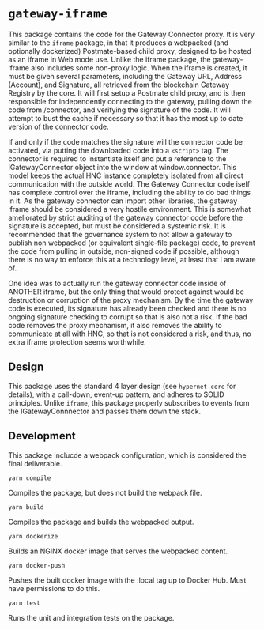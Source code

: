 # `gateway-iframe`

This package contains the code for the Gateway Connector proxy. It is very similar to the `iframe` package, in that it produces a webpacked (and optionally dockerized) Postmate-based child proxy, designed to be hosted as an iframe in Web mode use. Unlike the iframe package, the gateway-iframe also includes some non-proxy logic. When the iframe is created, it must be given several parameters, including the Gateway URL, Address (Account), and Signature, all retrieved from the blockchain Gateway Registry by the core. It will first setup a Postmate child proxy, and is then responsible for independently connecting to the gateway, pulling down the code from /connector, and verifying the signature of the code. It will attempt to bust the cache if necessary so that it has the most up to date version of the connector code. 

If and only if the code matches the signature will the connector code be activated, via putting the downloaded code into a `<script>` tag. The connector is required to instantiate itself and put a reference to the IGatewayConnector object into the window at window.connector. This model keeps the actual HNC instance completely isolated from all direct communication with the outside world. The Gateway Connector code iself has complete control over the iframe, including the ability to do bad things in it. As the gateway connector can import other libraries, the gateway iframe should be considered a very hostile environment. This is somewhat ameliorated by strict auditing of the gateway connector code before the signature is accepted, but must be considered a systemic risk. It is recommended that the governance system to not allow a gateway to publish non webpacked (or equivalent single-file package) code, to prevent the code from pulling in outside, non-signed code if possible, although there is no way to enforce this at a technology level, at least that I am aware of. 

One idea was to actually run the gateway connector code inside of ANOTHER iframe, but the only thing that would protect against would be destruction or corruption of the proxy mechanism. By the time the gateway code is executed, its signature has already been checked and there is no ongoing signature checking to corrupt so that is also not a risk. If the bad code removes the proxy mechanism, it also removes the ability to communicate at all with HNC, so that is not considered a risk, and thus, no extra iframe protection seems worthwhile. 

## Design

This package uses the standard 4 layer design (see `hypernet-core` for details), with a call-down, event-up pattern, and adheres to SOLID principles. Unlike `iframe`, this package properly subscribes to events from the IGatewayConnnector and passes them down the stack.

## Development

This package inclucde a webpack configuration, which is considered the final deliverable.  

`yarn compile`

Compiles the package, but does not build the webpack file.

`yarn build`

Compiles the package and builds the webpacked output.

`yarn dockerize`

Builds an NGINX docker image that serves the webpacked content.

`yarn docker-push`

Pushes the built docker image with the :local tag up to Docker Hub. Must have permissions to do this.

`yarn test`

Runs the unit and integration tests on the package.

